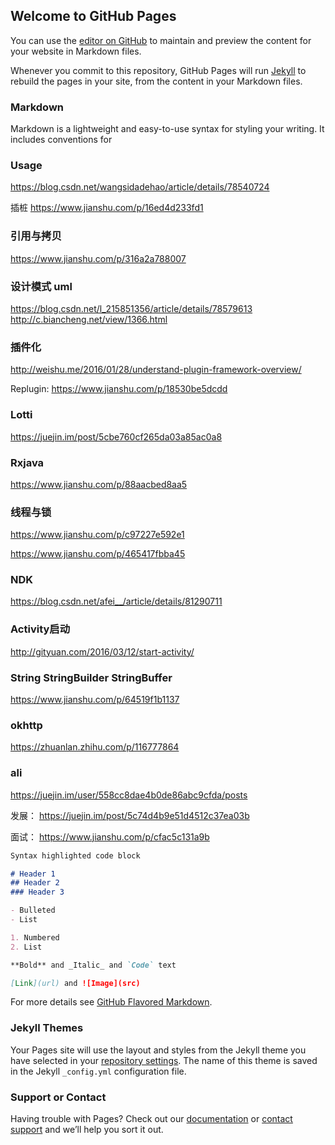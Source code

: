 ## Welcome to GitHub Pages

You can use the [editor on GitHub](https://github.com/Youcath/youcath.github.io/edit/master/README.md) to maintain and preview the content for your website in Markdown files.

Whenever you commit to this repository, GitHub Pages will run [Jekyll](https://jekyllrb.com/) to rebuild the pages in your site, from the content in your Markdown files.

### Markdown

Markdown is a lightweight and easy-to-use syntax for styling your writing. It includes conventions for

### Usage

https://blog.csdn.net/wangsidadehao/article/details/78540724

插桩
https://www.jianshu.com/p/16ed4d233fd1

### 引用与拷贝
https://www.jianshu.com/p/316a2a788007

### 设计模式 uml
https://blog.csdn.net/l_215851356/article/details/78579613
http://c.biancheng.net/view/1366.html

### 插件化
http://weishu.me/2016/01/28/understand-plugin-framework-overview/

Replugin: https://www.jianshu.com/p/18530be5dcdd

### Lotti
https://juejin.im/post/5cbe760cf265da03a85ac0a8

### Rxjava
https://www.jianshu.com/p/88aacbed8aa5

### 线程与锁
https://www.jianshu.com/p/c97227e592e1

https://www.jianshu.com/p/465417fbba45

### NDK
https://blog.csdn.net/afei__/article/details/81290711

### Activity启动
http://gityuan.com/2016/03/12/start-activity/

### String StringBuilder StringBuffer
https://www.jianshu.com/p/64519f1b1137

### okhttp 
https://zhuanlan.zhihu.com/p/116777864

### ali
https://juejin.im/user/558cc8dae4b0de86abc9cfda/posts

发展：
https://juejin.im/post/5c74d4b9e51d4512c37ea03b

面试：
https://www.jianshu.com/p/cfac5c131a9b

```markdown
Syntax highlighted code block

# Header 1
## Header 2
### Header 3

- Bulleted
- List

1. Numbered
2. List

**Bold** and _Italic_ and `Code` text

[Link](url) and ![Image](src)
```

For more details see [GitHub Flavored Markdown](https://guides.github.com/features/mastering-markdown/).

### Jekyll Themes

Your Pages site will use the layout and styles from the Jekyll theme you have selected in your [repository settings](https://github.com/Youcath/youcath.github.io/settings). The name of this theme is saved in the Jekyll `_config.yml` configuration file.

### Support or Contact

Having trouble with Pages? Check out our [documentation](https://help.github.com/categories/github-pages-basics/) or [contact support](https://github.com/contact) and we’ll help you sort it out.

